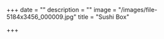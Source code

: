 +++
date = ""
description = ""
image = "/images/file-5184x3456_000009.jpg"
title = "Sushi Box"

+++
